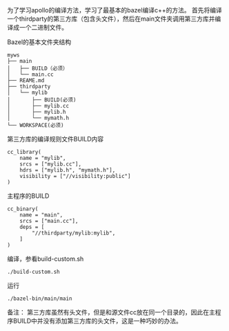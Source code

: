 为了学习apollo的编译方法，学习了最基本的bazel编译c++的方法。
首先将编译一个thirdparty的第三方库（包含头文件），然后在main文件夹调用第三方库并编译成一个二进制文件。

Bazel的基本文件夹结构
```shell
myws
├── main
│   ├── BUILD（必须）
│   └── main.cc
├── REAME.md
├── thirdparty
│   └── mylib
│       ├── BUILD(必须)
│       ├── mylib.cc
│       ├── mylib.h
│       └── mymath.h
└── WORKSPACE(必须)
```

第三方库的编译规则文件BUILD内容
```
cc_library(
    name = "mylib",
    srcs = ["mylib.cc"],
    hdrs = ["mylib.h", "mymath.h"],
    visibility = ["//visibility:public"]
)
```

主程序的BUILD
```
cc_binary(
    name = "main",
    srcs = ["main.cc"],
    deps = [
        "//thirdparty/mylib:mylib",
    ]
)
```

编译，参看build-custom.sh
```
./build-custom.sh
```

运行
```shell
./bazel-bin/main/main
```

备注：
第三方库虽然有头文件，但是和源文件cc放在同一个目录的，因此在主程序BUILD中并没有添加第三方库的头文件，这是一种巧妙的办法。